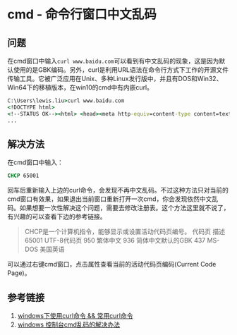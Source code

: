 # cmd - 命令行窗口中文乱码

## 问题

在cmd窗口中输入`curl www.baidu.com`可以看到有中文乱码的现象，这是因为默认使用的是GBK编码。另外，curl是利用URL语法在命令行方式下工作的开源文件传输工具。它被广泛应用在Unix、多种Linux发行版中，并且有DOS和Win32、Win64下的移植版本，在win10的cmd中有内嵌curl。
<!--more-->

```cmd
C:\Users\lewis.liu>curl www.baidu.com
<!DOCTYPE html>
<!--STATUS OK--><html> <head><meta http-equiv=content-type content=text/html;charset=utf-8><meta http-equiv=X-UA-Compatible content=IE=Edge><meta content=always name=referrer><link rel=stylesheet type=text/css href=http://s1.bdstatic.com/r/www/cache/bdorz/baidu.min.css><title>鐧惧害涓€涓嬶紝浣犲氨鐭ラ亾</title></head> 
...
```

## 解决方法

在cmd窗口中输入：
```cmd
CHCP 65001
```

回车后重新输入上边的curl命令，会发现不再中文乱码。不过这种方法只对当前的cmd窗口有效果，如果退出当前窗口重新打开一次cmd，你会发现依然中文乱码。如果想要一次性解决这个问题，需要去修改注册表。这个方法这里就不说了，有兴趣的可以查看下边的参考链接。

> CHCP是一个计算机指令，能够显示或设置活动代码页编号。
代码页  描述
65001   UTF-8代码页
950 繁体中文
936 简体中文默认的GBK
437 MS-DOS 美国英语

可以通过右键cmd窗口，点击属性查看当前的活动代码页编码(Current Code Page)。

## 参考链接

1. [windows下使用curl命令 && 常用curl命令](https://www.cnblogs.com/zhuzhenwei918/p/6781314.html)
2. [windows 控制台cmd乱码的解决办法](https://blog.csdn.net/taoshujian/article/details/60325996)
